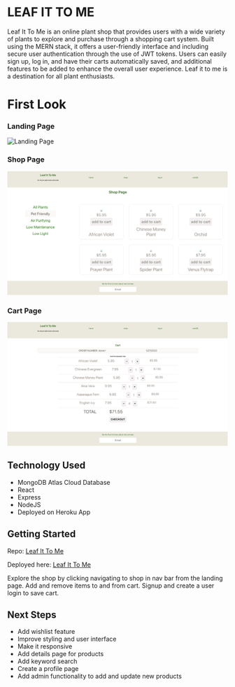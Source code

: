 # LEAF IT TO ME 

Leaf It To Me is an online plant shop that provides users with a wide variety of plants to explore and purchase through a shopping cart system. Built using the MERN stack, it offers a user-friendly interface and including secure user authentication through the use of JWT tokens. Users can easily sign up, log in, and have their carts automatically saved, and additional features to be added to enhance the overall user experience. Leaf it to me is a destination for all plant enthusiasts. 

# First Look 

### Landing Page
![Landing Page](screenshots/landing-page.png) 

### Shop Page
![Shop Page](screenshots/shop-page.png)

### Cart Page
![Cart Page](screenshots/cart-page.png)

## Technology Used
- MongoDB Atlas Cloud Database
- React
- Express
- NodeJS
- Deployed on Heroku App

## Getting Started

Repo: [Leaf It To Me](https://github.com/bholeneha/leaf-it-to-me)

Deployed here: [Leaf It To Me](https://leafittome.herokuapp.com/)


Explore the shop by clicking navigating to shop in nav bar from the landing page. Add and remove items to and from cart. Signup and create a user login to save cart.

## Next Steps 
- Add wishlist feature
- Improve styling and user interface
- Make it responsive
- Add details page for products
- Add keyword search
- Create a profile page
- Add admin functionality to add and update new products